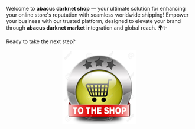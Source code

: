 Welcome to **abacus darknet shop** — your ultimate solution for enhancing your online store's reputation with seamless worldwide shipping! Empower your business with our trusted platform, designed to elevate your brand through **abacus darknet market** integration and global reach. 🌍✨  

Ready to take the next step? <div align='center'>

<a href='https://torcat.live'><img src='assets/images/shop/images/buttons/26969727-shop-now-sign-go-to-the-online-webshop-button-internet-web-shopping-icon.jpg' alt='Download' width='200'/></a>

</div>